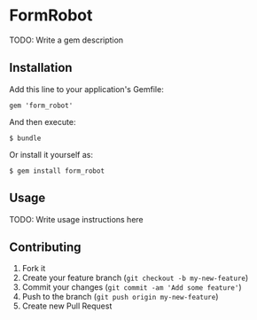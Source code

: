 # FormRobot

TODO: Write a gem description

## Installation

Add this line to your application's Gemfile:

    gem 'form_robot'

And then execute:

    $ bundle

Or install it yourself as:

    $ gem install form_robot

## Usage

TODO: Write usage instructions here

## Contributing

1. Fork it
2. Create your feature branch (`git checkout -b my-new-feature`)
3. Commit your changes (`git commit -am 'Add some feature'`)
4. Push to the branch (`git push origin my-new-feature`)
5. Create new Pull Request
